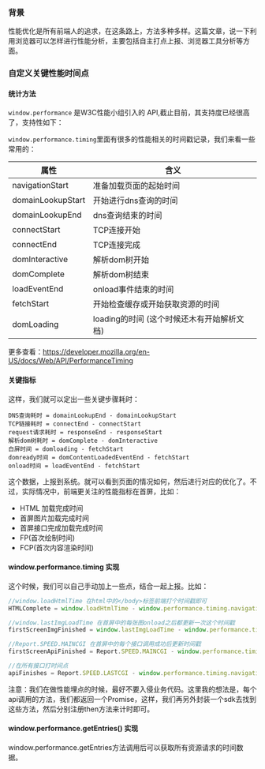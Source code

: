 ### 背景
性能优化是所有前端人的追求，在这条路上，方法多种多样。这篇文章，说一下利用浏览器可以怎样进行性能分析，主要包括自主打点上报、浏览器工具分析等方面。

### 自定义关键性能时间点
#### 统计方法
`window.performance` 是W3C性能小组引入的 API,截止目前，其支持度已经很高了，支持性如下：
<!-- //贴图 -->
`window.performance.timing`里面有很多的性能相关的时间戳记录，我们来看一些常用的：

|    属性    | 含义 |
| ---------- | --- |
| navigationStart |  准备加载页面的起始时间 |
| domainLookupStart       |  开始进行dns查询的时间 |
| domainLookupEnd | dns查询结束的时间|
| connectStart | TCP连接开始 |
| connectEnd | TCP连接完成 | 
| domInteractive | 解析dom树开始 |
| domComplete | 解析dom树结束 |
| loadEventEnd | onload事件结束的时间 |
| fetchStart | 开始检查缓存或开始获取资源的时间 |
| domLoading | loading的时间 (这个时候还木有开始解析文档)|
更多查看：https://developer.mozilla.org/en-US/docs/Web/API/PerformanceTiming

#### 关键指标
这样，我们就可以定出一些关键步骤耗时：
```doc
DNS查询耗时 = domainLookupEnd - domainLookupStart
TCP链接耗时 = connectEnd - connectStart
request请求耗时 = responseEnd - responseStart
解析dom树耗时 = domComplete - domInteractive
白屏时间 = domloading - fetchStart
domready时间 = domContentLoadedEventEnd - fetchStart
onload时间 = loadEventEnd - fetchStart
```
这个数据，上报到系统。就可以看到页面的情况如何，然后进行对应的优化了。不过，实际情况中，前端更关注的性能指标在首屏，比如：
+ HTML 加载完成时间
+ 首屏图片加载完成时间
+ 首屏接口完成加载完成时间
+ FP(首次绘制时间)
+ FCP(首次内容渲染时间)

#### window.performance.timing 实现
这个时候，我们可以自己手动加上一些点，结合一起上报。比如：
```js
//window.loadHtmlTime 在html中的</body>标签前端打个时间戳即可
HTMLComplete = window.loadHtmlTime - window.performance.timing.navigationStart

//window.lastImgLoadTime 在首屏中的每张图onload之后都更新一次这个时间戳
firstScreenImgFinished = window.lastImgLoadTime - window.performance.timing.navigationStart

//Report.SPEED.MAINCGI 在首屏中的每个接口调用成功后更新时间戳
firstScreenApiFinished = Report.SPEED.MAINCGI - window.performance.timing.navigationStart

//在所有接口打时间点
apiFinishes = Report.SPEED.LASTCGI - window.performance.timing.navigationStart);
```
注意：我们在做性能埋点的时候，最好不要入侵业务代码。这里我的想法是，每个api调用的方法，我们都返回一个Promise，这样，我们再另外封装一个sdk去找到这些方法，然后分别注册then方法来计时即可。
#### window.performance.getEntries() 实现
window.performance.getEntries方法调用后可以获取所有资源请求的时间数据。